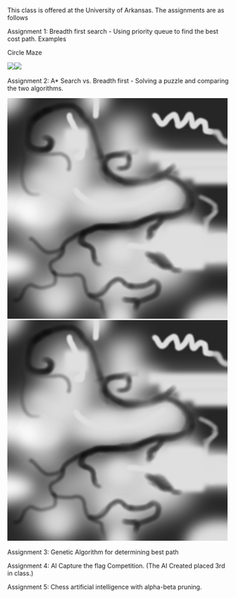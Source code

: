 This class is offered at the University of Arkansas. The assignments are as follows

Assignment 1: Breadth first search - Using priority queue to find the best cost path. 
Examples 

Circle Maze

![](http://i.imgur.com/FDxm3qIm.png)![](http://i.imgur.com/uS8HIf7.png)
    

Assignment 2: A* Search vs. Breadth first - Solving a puzzle and comparing the two algorithms. 

![](https://raw.githubusercontent.com/CoryMcDonald/AI/7e57c9860329c1dc8f4118359b95be20fa729104/Assignment2/path.png)![](https://raw.githubusercontent.com/CoryMcDonald/AI/7e57c9860329c1dc8f4118359b95be20fa729104/Assignment2/path.png)


Assignment 3: Genetic Algorithm for determining best path


Assignment 4: AI Capture the flag Competition. (The AI Created placed 3rd in class.)


Assignment 5: Chess artificial intelligence with alpha-beta pruning.
